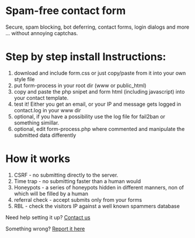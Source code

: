 # Spam-free contact form
Secure, spam blocking, bot deferring, contact forms, login dialogs and more ... without annoying captchas.

# Step by step install Instructions:
1. download and include form.css or just copy/paste from it into your own style file
2. put form-process in your root dir (www or public_html)
3. copy and paste the php snipet and form html (including javascript) into your contact template.
4. test it! Either you get an email, or your IP and message gets logged in contact.log in your www dir
5. optional, if you have a possibility use the log file for fail2ban or something simillar.
6. optional, edit form-process.php where commented and manipulate the submitted data differently 

# How it works
1. CSRF - no submitting directly to the server. 
2. Time trap - no submitting faster than a human would
3. Honeypots - a series of honeypots hidden in different manners, non of which will be filled by a human
4. referral check - accept submits only from your forms
5. RBL - check the visitors IP against a well known spammers database

Need help setting it up?
[Contact us](http://media.infoteh.hr)

Something wrong?
[Report it here](https://github.com/VedranIteh/spam-free-html-php-forms/issues)
